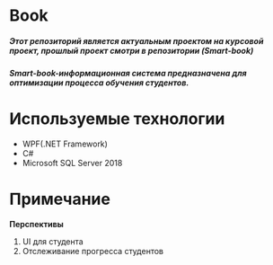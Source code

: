 # Book
<h5>Этот репозиторий является актуальным проектом на курсовой проект, прошлый проект смотри в репозитории (Smart-book)</h5>
<h5>Smart-book-информационная система предназначена для оптимизации процесса обучения студентов.</h5>
<h1>Используемые технологии</h1>
<ul>
     <li>WPF(.NET Framework)</li>
     <li>C#</li>
     <li>Microsoft SQL Server 2018</li>
</ul>
<h1>Примечание</h1>
<p><strong>Перспективы</strong></p>
<ol>
     <li>UI для студента</li>
     <li>Отслеживание прогресса студентов</li>
</ol>

